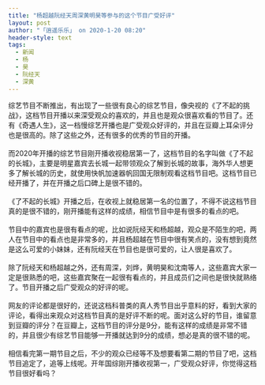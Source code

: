 ```yaml
---
title: "杨超越阮经天周深黄明昊等参与的这个节目广受好评"
layout: post
author: "「逍遥乐乐」 on 2020-1-20 08:20"
header-style: text
tags:
  - 新闻
  - 杨
  - 昊
  - 阮经天
  - 深黄
---
```


<head></head>
<body>
  综艺节目不断推出，有出现了一些很有良心的综艺节目，像央视的《了不起的挑战》，这档节目开播以来深受观众的喜欢的，并且也是观众很喜欢看的节目了。还有《奇遇人生》，这一档慢综艺开播也是广受观众好评的，并且在豆瓣上耳朵评分也是很高的。除了这些之外，还有很多的优秀的节目的开播。
 <br> 
 <br> 而2020年开播的综艺节目刚开播收视稳居第一了，这档节目的名字叫做《了不起的长城》，主要是明星嘉宾去长城一起带领观众了解到长城的故事，海外华人想更多了解长城的历史，就使用快帆加速器帆回国无限制观看这档节目吧。这档节目已经开播了，并在开播之后口碑上是很不错的。
 <br> 
 <br> 《了不起的长城》开播之后，在收视上就稳居第一名的位置了，不得不说这档节目真的是很不错的，刚开播能有这样的成绩，相信节目中是有很多的看点的吧。
 <br> 
 <br> 节目中的嘉宾也是很有看点的呢，比如说阮经天和杨超越，观众是不陌生的吧，两人在节目中的看点也是非常多的，并且杨超越在节目中很有笑点的，没有想到竟然是这么可爱的小妹妹，还有阮经天在节目也是很可爱的，让人很是喜欢了。
 <br> 
 <br> 除了阮经天和杨超越之外，还有周深，刘烨，黄明昊和沈南等人，这些嘉宾大家一定是很熟悉的吧，这些嘉宾聚在一起很有看点的，并且成员们之间也是很快就熟络了。节目开播之后广受观众的好评的呢。
 <br> 
 <br> 网友的评论都是很好的，还说这档科普类的真人秀节目出乎意料的好，看到大家的评论，看得出来观众对这档节目真的是好评不断的呢。面对这么好的节目，谁留意到豆瓣的评分？在豆瓣上，这档节目的评分是9分，能有这样的成绩是非常不错的，并且很少有综艺节目能够一开播就达到9分的成绩，想必是真的很不错的呢。
 <br> 
 <br> 相信看完第一期节目之后，不少的观众已经等不及想要看第二期的节目了吧，这档节目追定了，追等上线呢。开年国综刚开播收视第一，广受观众好评，你觉得这档节目很好看吗？
</body>


